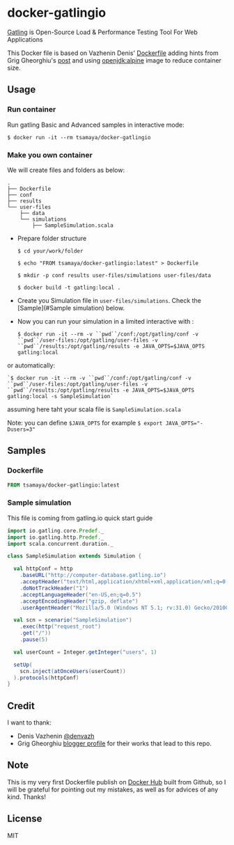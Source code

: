 # docker-gatlingio

[Gatling](https://gatling.io) is Open-Source Load & Performance Testing Tool For Web Applications

This Docker file is based on Vazhenin Denis' [Dockerfile](https://hub.docker.com/r/denvazh/gatling/) adding hints from Grig Gheorghiu's [post](http://agiletesting.blogspot.co.uk/2016/06/running-gatling-load-tests-in-docker.html) and using [openjdk:alpine](https://hub.docker.com/_/openjdk/) image to reduce container size.

## Usage

### Run container

Run gatling Basic and Advanced samples in interactive mode:

  `$ docker run -it --rm tsamaya/docker-gatlingio`

### Make you own container

We will create files and folders as below:
```
.
├── Dockerfile
├── conf
├── results
└── user-files
    ├── data
    └── simulations
        ├── SampleSimulation.scala
```

  * Prepare folder structure

    `$ cd your/work/folder`

    `$ echo "FROM tsamaya/docker-gatlingio:latest" > Dockerfile`

    `$ mkdir -p conf results user-files/simulations user-files/data`

    `$ docker build -t gatling:local .`

  * Create you Simulation file in `user-files/simulations`. Check the [Sample](#Sample simulation) below.

  * Now you can run your simulation in a limited interactive with :

    `$ docker run -it --rm -v ``pwd``/conf:/opt/gatling/conf -v ``pwd``/user-files:/opt/gatling/user-files -v ``pwd``/results:/opt/gatling/results -e JAVA_OPTS=$JAVA_OPTS gatling:local`

  or automatically:

    `$ docker run -it --rm -v ``pwd``/conf:/opt/gatling/conf -v ``pwd``/user-files:/opt/gatling/user-files -v ``pwd``/results:/opt/gatling/results -e JAVA_OPTS=$JAVA_OPTS gatling:local -s SampleSimulation`

  assuming here taht your scala file is `SampleSimulation.scala`

  Note: you can define `$JAVA_OPTS` for example `$ export JAVA_OPTS="-Dusers=3"`

## Samples

### Dockerfile
```Dockerfile
FROM tsamaya/docker-gatlingio:latest
```

### Sample simulation

This file is coming from gatling.io quick start guide

```scala
import io.gatling.core.Predef._
import io.gatling.http.Predef._
import scala.concurrent.duration._

class SampleSimulation extends Simulation {

  val httpConf = http
    .baseURL("http://computer-database.gatling.io")
    .acceptHeader("text/html,application/xhtml+xml,application/xml;q=0.9,*/*;q=0.8")
    .doNotTrackHeader("1")
    .acceptLanguageHeader("en-US,en;q=0.5")
    .acceptEncodingHeader("gzip, deflate")
    .userAgentHeader("Mozilla/5.0 (Windows NT 5.1; rv:31.0) Gecko/20100101 Firefox/31.0")

  val scn = scenario("SampleSimulation")
    .exec(http("request_root")
    .get("/"))
    .pause(5)

  val userCount = Integer.getInteger("users", 1)

  setUp(
    scn.inject(atOnceUsers(userCount))
  ).protocols(httpConf)
}
```

## Credit

I want to thank:
- Denis Vazhenin [@denvazh](https://github.com/denvazh)
- Grig Gheorghiu [blogger profile](https://www.blogger.com/profile/17863511617654196370)
for their works that lead to this repo.

## Note

This is my very first Dockerfile publish on [Docker Hub](https://hub.docker.com/r/tsamaya/docker-gatlingio/) built from Github, so I will be grateful for pointing out my mistakes, as well as for advices of any kind. Thanks!

## License

MIT
